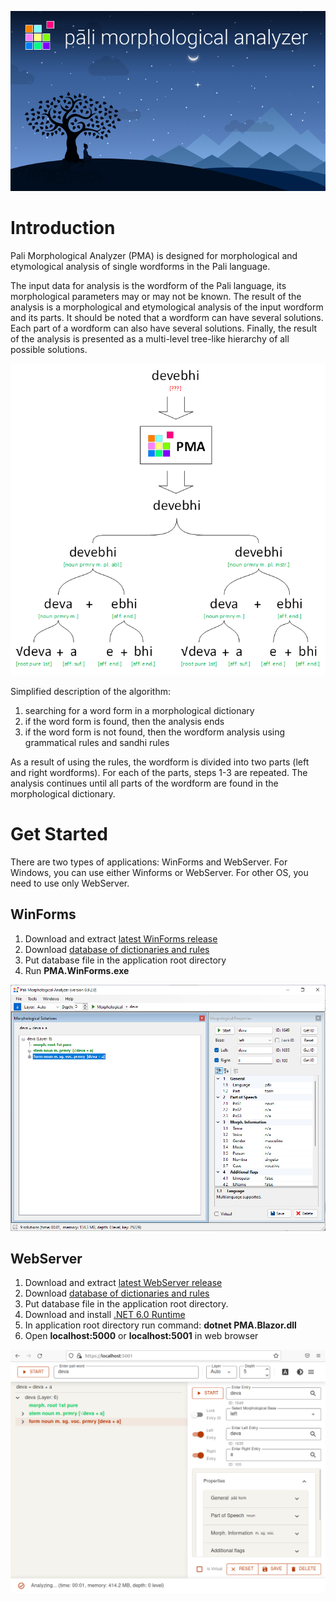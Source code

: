 <p align="center">
  <img src="content/pma.png?raw=true">
</p>

# Introduction
Pali Morphological Analyzer (PMA) is designed for morphological and etymological analysis of single wordforms in the Pali language.

The input data for analysis is the wordform of the Pali language, its morphological parameters may or may not be known. The result of the analysis is a morphological and etymological analysis of the input wordform and its parts. It should be noted that a wordform can have several solutions. Each part of a wordform can also have several solutions. Finally, the result of the analysis is presented as a multi-level tree-like hierarchy of all possible solutions.
<p align="center">
  <img src="content/treeview.png?raw=true">
</p>

Simplified description of the algorithm:
1. searching for a word form in a morphological dictionary
2. if the word form is found, then the analysis ends
3. if the word form is not found, then the wordform analysis using grammatical rules and sandhi rules

As a result of using the rules, the wordform is divided into two parts (left and right wordforms). For each of the parts, steps 1-3 are repeated.
The analysis continues until all parts of the wordform are found in the morphological dictionary.

# Get Started
There are two types of applications: WinForms and WebServer. For Windows, you can use either Winforms or WebServer. For other OS, you need to use only WebServer.
## WinForms
1. Download and extract [latest WinForms release](https://github.com/ap185327/PMA/releases/download/v0.9.1-beta/pma-winforms.zip)
2. Download [database of dictionaries and rules](https://drive.google.com/file/d/19TFYaiz8qNcKpeGUBtk_jAq8sRme4P1s/view?usp=sharing)
3. Put database file in the application root directory
4. Run <b>PMA.WinForms.exe</b>

<p align="center">
  <img src="content/winforms_screen01.png?raw=true">
</p>

## WebServer
1. Download and extract [latest WebServer release](https://github.com/ap185327/PMA/releases/download/v0.9.1-beta/pma-blazor.zip)
2. Download [database of dictionaries and rules](https://drive.google.com/file/d/19TFYaiz8qNcKpeGUBtk_jAq8sRme4P1s/view?usp=sharing)
3. Put database file in the application root directory.
4. Download and install [.NET 6.0 Runtime](https://dotnet.microsoft.com/en-us/download)
5. In application root directory run command: <b>dotnet PMA.Blazor.dll</b>
6. Open <b>localhost:5000</b> or <b>localhost:5001</b> in web browser

<p align="center">
  <img src="content/blazor_screen01.png?raw=true">
</p>
